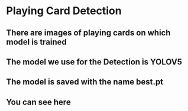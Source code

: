 # Playing Card Detection
## There are images of playing cards on which model is trained
## The model we use for the Detection is YOLOV5
## The model is saved with the name best.pt
## You can see here
